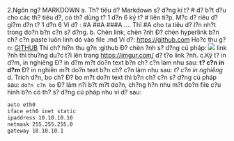 2.Ngôn ng? MARKDOWN
a. Th? tiêu d?
Markdown s? d?ng kí t? # d? b?t d?u cho các th? tiêu d?, có th? dùng t? 1 d?n 6 ký t? # liên ti?p. M?c d? riêu d? gi?m d?n t? 1 d?n 6
Ví d? :
#A
##A
###A
….
Thì #A cho ta tiêu d? l?n nh?t trong do?n b?n c?n s? d?ng.
b. Chèn link, chèn ?nh
Ð? chèn hyperlink b?n ch? c?n paste luôn linh dó vào file .md
Ví d?: https://github.com
Ho?c thu g?n:
[GITHUB](https://github.com)
Thì ch? hi?n thu g?n :github
Ð? chèn ?nh s? d?ng cú pháp:
<img src="link_anh_cua_ban">
link ?nh thì thu?ng du?c t?i lên trang https://imgur.com/ d? t?o link ?nh.
c.Ký t? in d?m, in nghiêng
Ð? in d?m m?t do?n text b?n ch? c?n làm nhu sau:
**t? c?n in d?m**
Ð? in nghiên m?t do?n text b?n ch? c?n làm nhu sau:
*t? c?n in nghiêng*
d. Trích d?n, bo ch?
Ð? bo m?t do?n text thì b?n ch? c?n s? d?ng cú pháp sau:
`do?n c?n bo`
Ð? làm n?i b?t m?t do?n, ch?ng h?n nhu m?t do?n  file c?u hình b?n có th? s? d?ng cú pháp nhu ví d? sau:
```sh
auto eth0
iface eth0 inet static
ipaddress 10.10.10.10
netmask 255.255.255.0
gateway 10.10.10.1
